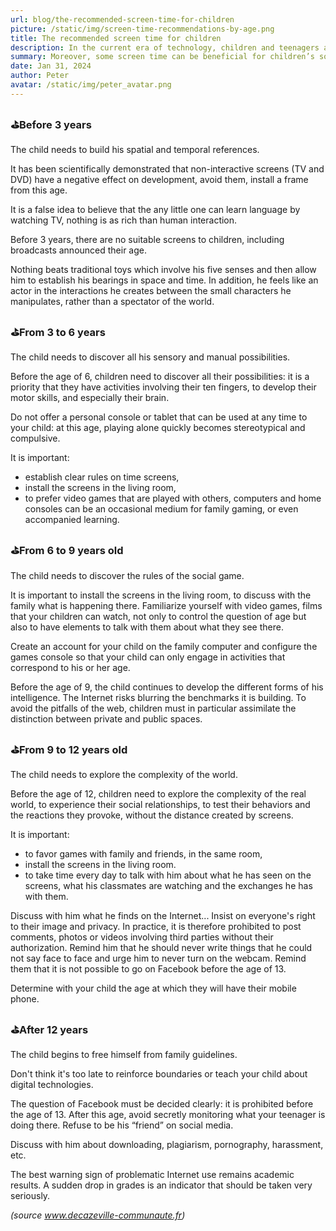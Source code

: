 ```yaml
---
url: blog/the-recommended-screen-time-for-children 
picture: /static/img/screen-time-recommendations-by-age.png
title: The recommended screen time for children
description: In the current era of technology, children and teenagers are exposed to screens more than ever before. However, it’s important to recognize that not all screen time is created equal. We provide customized advice to parents and caregivers to help them navigate the digital landscape effectively.
summary: Moreover, some screen time can be beneficial for children’s social development and education. But how can you effectively regulate your child’s screen time?
date: Jan 31, 2024
author: Peter
avatar: /static/img/peter_avatar.png
---
```

### ️⛳️Before 3 years
The child needs to build his spatial and temporal references.

It has been scientifically demonstrated that non-interactive screens (TV and DVD) have a negative effect on development, avoid them, install a frame from this age.

It is a false idea to believe that the any little one can learn language by watching TV, nothing is as rich than human interaction.

Before 3 years, there are no suitable screens to children, including broadcasts announced their age.

Nothing beats traditional toys which involve his five senses and then allow him to establish his bearings in space and time. In addition, he feels like an actor in the interactions he creates between the small characters he manipulates, rather than a spectator of the world.

### ⛳️From 3 to 6 years
The child needs to discover all his sensory and manual possibilities.

Before the age of 6, children need to discover all their possibilities: it is a priority that they have activities involving their ten fingers, to develop their motor skills, and especially their brain.

Do not offer a personal console or tablet that can be used at any time to your child: at this age, playing alone quickly becomes stereotypical and compulsive.

It is important:
- establish clear rules on time
screens,
- install the screens in the living room,
- to prefer video games that are played with others, computers and home consoles can be an occasional medium for family gaming, or even accompanied learning.

### ⛳️From 6 to 9 years old
The child needs to discover the rules of the social game.

It is important to install the screens in the living room, to discuss with the family what is happening there. Familiarize yourself with video games, films that your children can watch, not only to control the question of age but also to have elements to talk with them about what they see there.

Create an account for your child on the family computer and configure the games console so that your child can only engage in activities that correspond to his or her age.

Before the age of 9, the child continues to develop the different forms of his intelligence. The Internet risks blurring the benchmarks it is building. To avoid the pitfalls of the web, children must in particular assimilate the distinction between private and public spaces.

### ⛳️From 9 to 12 years old
The child needs to explore the complexity of the world.

Before the age of 12, children need to explore the complexity of the real world, to experience their social relationships, to test their behaviors and the reactions they provoke, without the distance created by screens.

It is important:
- to favor games with family and friends, in the same room,
- install the screens in the living room.
- to take time every day to talk with him about what he has seen on the screens, what his classmates are watching and the exchanges he has with them.

Discuss with him what he finds on the Internet... Insist on everyone's right to their image and privacy. In practice, it is therefore prohibited to post comments, photos or videos involving third parties without their authorization. Remind him that he should never write things that he could not say face to face and urge him to never turn on the webcam. Remind them that it is not possible to go on Facebook before the age of 13.

Determine with your child the age at which they will have their mobile phone.

### ⛳️After 12 years
The child begins to free himself from family guidelines.

Don't think it's too late to reinforce boundaries or teach your child about digital technologies.

The question of Facebook must be decided clearly: it is prohibited before the age of 13. After this age, avoid secretly monitoring what your teenager is doing there. Refuse to be his “friend” on social media.

Discuss with him about downloading, plagiarism, pornography, harassment, etc.

The best warning sign of problematic Internet use remains academic results. A sudden drop in grades is an indicator that should be taken very seriously.

*(source www.decazeville-communaute.fr)*